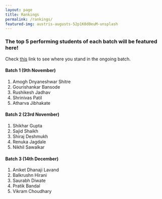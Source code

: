 ```yaml
---
layout: page
title: Rankings
permalink: /rankings/
featured-img: austris-augusts-52p1K0d0euM-unsplash
---
```


### The top 5 performing students of each batch will be featured here!

Check [this](https://docs.google.com/spreadsheets/d/1DnslgGYsC15d0RhOr4xk9DHgZmyecmn7nFfviCucPaI/edit?usp=sharing) link to see where you stand in the ongoing batch.

#### Batch 1 (9th November)
1. Amogh Dnyaneshwar Shitre
2. Gourishankar Bansode
3. Rushikesh Jadhav
4. Shrinivas Patil
5. Atharva Jibhakate

#### Batch 2 (23rd November)
1. Shikhar Gupta
2. Sajid Shaikh
3. Shiraj Deshmukh
4. Renuka Jagdale
5. Nikhil Sawalkar

#### Batch 3 (14th December)
1. Aniket Dhanaji Lavand
2. Balkrushn Hirani
3. Saurabh Diwate
4. Pratik Bandal
5. Vikram Choudhary
